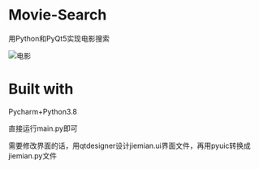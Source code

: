# Movie-Search

用Python和PyQt5实现电影搜索

![电影](https://user-images.githubusercontent.com/58297115/146879805-f79cfcdc-15c8-4f3f-8c36-a602f03ca330.jpg)
# Built with
Pycharm+Python3.8

直接运行main.py即可

需要修改界面的话，用qtdesigner设计jiemian.ui界面文件，再用pyuic转换成jiemian.py文件
